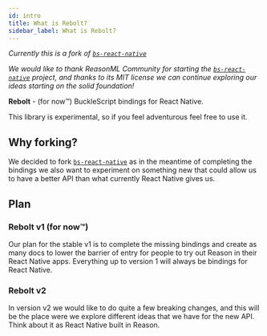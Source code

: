 ```yaml
---
id: intro
title: What is Rebolt?
sidebar_label: What is Rebolt?
---
```


_Currently this is a fork of [`bs-react-native`](https://github.com/reasonml-community/bs-react-native)_

_We would like to thank ReasonML Community for starting the [`bs-react-native`](https://github.com/reasonml-community/bs-react-native) project, and thanks to its MIT license we can continue exploring our ideas starting on the solid foundation!_

**Rebolt** - (for now™) BuckleScript bindings for React Native.

This library is experimental, so if you feel adventurous feel free to use it.

## Why forking?

We decided to fork [`bs-react-native`](https://github.com/reasonml-community/bs-react-native) as in the meantime of completing the bindings we also want to experiment on something new that could allow us to have a better API than what currently React Native gives us.

## Plan

### Rebolt v1 (for now™)

Our plan for the stable v1 is to complete the missing bindings and create as many docs to lower the barrier of entry for people to try out Reason in their React Native apps. Everything up to version 1 will always be bindings for React Native.

### Rebolt v2

In version v2 we would like to do quite a few breaking changes, and this will be the place were we explore different ideas that we have for the new API.
Think about it as React Native built in Reason.
